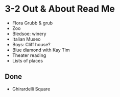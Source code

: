# 3-2 Out & About Read Me

* Flora Grubb & grub
* Zoo
* Bledsoe: winery
* Italian Museo
* Boys: Cliff house?
* Blue diamond with Kay Tim
* Theater reading
* Lists of places

## Done

* Ghirardelli Square